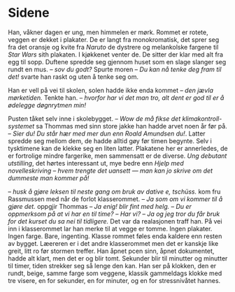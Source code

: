 # Sidene

Han, våkner dagen er ung, men himmelen er mørk. Rommet er rotete, veggen er dekket i plakater. De er langt fra monokromatisk, det sprer seg fra det oransje og kvite fra *Naruto* de dystrere og melankolske fargene til *Star Wars* sith plakaten. I kjøkkenet venter de. De sitter der klar med alt fra egg til sopp. Duftene spredde seg gjennom huset som en slage slanger seg rundt en mus. &ndash; *sov du godt?* Spurte moren &ndash; *Du kan nå tenke deg fram til det!* svarte han raskt og uten å tenke seg om.

Han er vell på vei til skolen, solen hadde ikke enda kommet &ndash; *den jævla mørketiden.* Tenkte han. &ndash; *hvorfor har vi det man tro, alt dent er god til er å ødelegge døgnrytmen min!*

Pusten tåket selv inne i skolebygget. &ndash; *Wow de må fikse det klimakontroll-systemet* sa Thommas med sinn store jakke han hadde arvet noen år før på. &ndash; *Sier du! Du står hær med mer dun enn Roald Amundsen du!*. Latter spredde seg mellom dem, de hadde alltid gøy før timen begynte. Selv i tysktimene kan de klekke seg en liten latter. Plakatene her er annerledes, de er fortrolige mindre fargerike, men sammensatt er de diverse. *Ung debutant utstilling*, det hørtes interessant ut, mye bedre enn *Hjelp med novelleskriving* &ndash; *hvem trengte det uansett &mdash; man kan jo skrive om det dummeste man kommer på!*

&ndash; *husk å gjøre leksen til neste gang om bruk av dative e, tschüss.* kom fru Rassmussen med når de forlot klasserommet. &ndash; *Ja som om vi kommer til å gjøre det.* oppgjir Thommas &ndash; *Ja enig! blir fint med helg.* &ndash; *Du er oppmerksom på at vi har en til time?* &ndash; *Har vi?* &ndash; *Ja og jeg tror du får bruk for det kurset du sa nei til tidligere.* Det var da realasjonen traff han. På vei inn i klasserommet lar han merke til at vegge er tomme. Ingen plakater. Ingen farge. Bare, ingenting. Klasse rommet føles enda kaldere enn resten av bygget. Læereren er i det andre klasserommet men det er kanskje like greit, litt ro før stormen treffer. Han åpnet pcen sinn, åpnet dokumentet, hadde alt klart, men det er og blir tomt. Sekunder blir til minutter og minutter til timer, tiden strekker seg så lenge den kan. Han ser på klokken, den er rundt, beige, samme farge som veggene, klassik gammeldags klokke med tre visere, en for sekunder, en for minuter, og en for stressnivåtet hannes.



